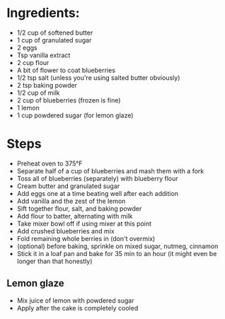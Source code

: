 # Ingredients:

- 1/2 cup of softened butter
- 1 cup of granulated sugar
- 2 eggs
- Tsp vanilla extract
- 2 cup flour
- A bit of flower to coat blueberries
- 1/2 tsp salt (unless you're using salted butter obviously)
- 2 tsp baking powder
- 1/2 cup of milk
- 2 cup of blueberries (frozen is fine)
- 1 lemon
- 1 cup powdered sugar (for lemon glaze)

# Steps

- Preheat oven to 375°F
- Separate half of a cup of blueberries and mash them with a fork
- Toss all of blueberries (separately) with blueberry flour
- Cream butter and granulated sugar
- Add eggs one at a time beating well after each addition
- Add vanilla and the zest of the lemon
- Sift together flour, salt, and baking powder
- Add flour to batter, alternating with milk
- Take mixer bowl off if using mixer at this point
- Add crushed blueberries and mix
- Fold remaining whole berries in (don't overmix)
- (optional) before baking, sprinkle on mixed sugar, nutmeg, cinnamon
- Stick it in a loaf pan and bake for 35 min to an hour (it might even be longer than that honestly)

## Lemon glaze

- Mix juice of lemon with powdered sugar
- Apply after the cake is completely cooled
